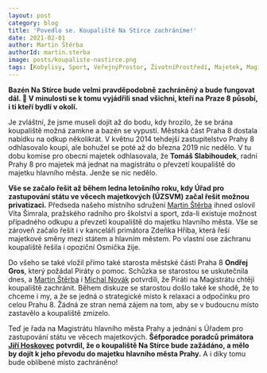 ```yaml
---
layout: post
category: blog
title: 'Povedlo se. Koupaliště Na Stírce zachráníme!'
date: 2021-02-01
author: Martin Štěrba
authorId: martin.sterba
image: posts/koupaliste-nastirce.png
tags: [Kobylisy, Sport, VeřejnýProstor, ŽivotníProstředí, Majetek, Magistrát]
---
```



**Bazén Na Stírce bude velmi pravděpodobně zachráněný a bude fungovat dál. 🤩 V minulosti se k tomu vyjádřili snad všichni, kteří na Praze 8 působí, i ti kteří bydlí v okolí.**

Je zvláštní, že jsme museli dojít až do bodu, kdy hrozilo, že se brána koupaliště možná zamkne a bazén se vypustí. Městská část Praha 8 dostala nabídku na odkup několikrát. V květnu 2014 tehdejší zastupitelstvo Prahy 8 odhlasovalo koupi, ale bohužel se poté až do března 2019 nic nedělo. V tu dobu komise pro obecní majetek odhlasovala, že **Tomáš Slabihoudek**, radní Prahy 8 pro majetek má jednat na magistrátu o převzetí koupaliště do majetku hlavního města. Jenže se nic nedělo.

**Vše se začalo řešit až během ledna letošního roku, kdy Úřad pro zastupování státu ve věcech majetkových (ÚZSVM) začal řešit možnou privatizaci.** Předseda našeho místního sdružení [Martin Štěrba](https://praha8.pirati.cz/lide/martin-sterba.html) ihned oslovil Víta Šimrala, pražského radního pro školství a sport, zda-li existuje možnost případného odkupu a převzetí koupaliště do majetku hlavního města. Vše se zároveň začalo řešit i v kanceláři primátora Zdeňka Hřiba, která řeší majetkové směny mezi státem a hlavním městem. Po vlastní ose záchranu koupaliště řešila i opoziční Osmička žije.

Do všeho se také vložil přímo také starosta městské části Praha 8 **Ondřej Gros**, který požádal Piráty o pomoc. Schůzka se starostou se uskutečnila dnes, a [Martin Štěrba](https://praha8.pirati.cz/lide/martin-sterba.html) i [Michal Novák](https://praha8.pirati.cz/lide/michal-novak.html) potvrdili, že Piráti na Magistrátu chtějí koupaliště zachránit. Během diskuze se starostou došlo také ke shodě, že to chceme i my, a že se jedná o strategické místo k relaxaci a odpočinku pro celou Prahu 8. Žádná ze stran nemá zájem na tom, aby se v budoucnu místo zastavělo a koupaliště zmizelo.

Teď je řada na Magistrátu hlavního města Prahy a jednání s Úřadem pro zastupování státu ve věcech majetkových. **Šéfporadce poradců primátora [Jiří Hoskovec](https://praha.pirati.cz/lide/jiri-hoskovec/) potvrdil, že o koupaliště Na Stírce bude zažádáno, a mělo by dojít k jeho převodu do majetku hlavního města Prahy.** A i díky tomu bude oblíbené místo zachráněno!
